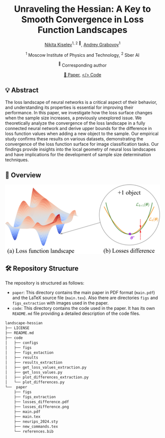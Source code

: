 <div align="center">
<h1>Unraveling the Hessian: A Key to Smooth Convergence in Loss Function Landscapes</h1>

[Nikita Kiselev](https://github.com/kisnikser)<sup>1, 2 :email:</sup>, [Andrey Grabovoy](https://github.com/andriygav)<sup>1</sup>

<sup>1</sup> Moscow Institute of Physics and Technology, <sup>2</sup> Sber AI

<sup>:email:</sup> Corresponding author

[📝 Paper](https://github.com/kisnikser/landscape-hessian/blob/main/paper/main.pdf), [</> Code](https://github.com/kisnikser/landscape-hessian/tree/main/code)

</div>

## 💡 Abstract
The loss landscape of neural networks is a critical aspect of their behavior, and understanding its properties is essential for improving their performance. 
In this paper, we investigate how the loss surface changes when the sample size increases, a previously unexplored issue. 
We theoretically analyze the convergence of the loss landscape in a fully connected neural network and derive upper bounds for the difference in loss function values when adding a new object to the sample. 
Our empirical study confirms these results on various datasets, demonstrating the convergence of the loss function surface for image classification tasks. 
Our findings provide insights into the local geometry of neural loss landscapes and have implications for the development of sample size determination techniques.

## 🔎 Overview
<div align="center">
  <img alt="overview" src="paper/losses_difference.png">
</div>


## 🛠️ Repository Structure
The repository is structured as follows:
- `paper`: This directory contains the main paper in PDF format (`main.pdf`) and the LaTeX source file (`main.tex`). Also there are directories `figs` and `figs_extraction` with images used in the paper.
- `code`: This directory contains the code used in the paper. It has its own `README.md` file providing a detailed description of the code files.
```shell
landscape-hessian
├── LICENSE
├── README.md
├── code
│   ├── configs
│   ├── figs
│   ├── figs_extaction
│   ├── results
│   ├── results_extraction
│   ├── get_loss_values_extraction.py
│   ├── get_loss_values.py
│   ├── plot_differences_extraction.py
│   └── plot_differences.py
└──  paper
    ├── figs
    ├── figs_extraction
    ├── losses_difference.pdf
    ├── losses_difference.png
    ├── main.pdf
    ├── main.tex
    ├── neurips_2024.sty
    ├── new_commands.tex
    └── references.bib
```
